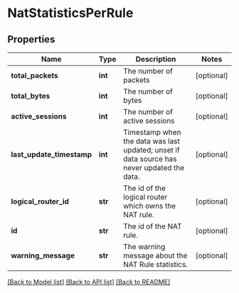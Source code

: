 # NatStatisticsPerRule

## Properties
Name | Type | Description | Notes
------------ | ------------- | ------------- | -------------
**total_packets** | **int** | The number of packets | [optional] 
**total_bytes** | **int** | The number of bytes | [optional] 
**active_sessions** | **int** | The number of active sessions | [optional] 
**last_update_timestamp** | **int** | Timestamp when the data was last updated; unset if data source has never updated the data. | [optional] 
**logical_router_id** | **str** | The id of the logical router which owns the NAT rule. | [optional] 
**id** | **str** | The id of the NAT rule. | [optional] 
**warning_message** | **str** | The warning message about the NAT Rule statistics. | [optional] 

[[Back to Model list]](../README.md#documentation-for-models) [[Back to API list]](../README.md#documentation-for-api-endpoints) [[Back to README]](../README.md)

